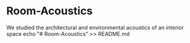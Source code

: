 # Room-Acoustics
We  studied the architectural and environmental acoustics of an interior space
echo "# Room-Acoustics" >> README.md
